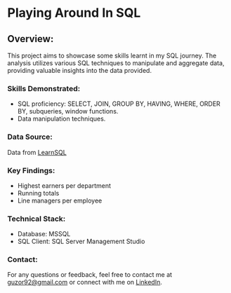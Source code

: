 # Playing Around In SQL
## Overview:
This project aims to showcase some skills learnt in my SQL journey. The analysis utilizes various SQL techniques to manipulate and aggregate data, providing valuable insights into the data provided.

### Skills Demonstrated:
* SQL proficiency: SELECT, JOIN, GROUP BY, HAVING, WHERE, ORDER BY, subqueries, window functions.
* Data manipulation techniques.

### Data Source:
Data from [LearnSQL](https://learnsql.com/blog/25-advanced-sql-query-examples/#example-1)

### Key Findings:
* Highest earners per department
* Running totals
* Line managers per employee

### Technical Stack:
* Database: MSSQL
* SQL Client: SQL Server Management Studio

### Contact:
For any questions or feedback, feel free to contact me at guzor92@gmail.com or connect with me on [LinkedIn](www.linkedin.com/in/uzorahanotu).
